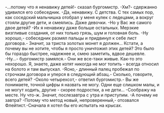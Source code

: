   -...потому что я ненавижу детей!- сказал бургомистр.
-Хм?- сдержанно удивился его собеседник.
-Да, ненавижу. С детства. С тех самых пор, как соседский мальчишка отобрал у меня кулек с ледецами, а вокруг стояли другие дети, и смеялись. Даже девочки.
-Но у Вас же самого двое детей?
-Их я ненавижу даже больше остальных. Мерзкие визгливые создания, от них только грязь, шум и головная боль.
-Ну хорошо,- собеседник размял пальцы и придвинул к себе лист договора.- Значит, за триста золотых монет я должен... Кстати, а почему вы не хотите, чтобы я просто уничтожил этих детей? Это было бы гораздо быстрее, надежнее и, смею заметить, вдвое дешевле.
-Ну...- бургомистр замялся.- Они же все-таки живые. Как-то это нехорошо. Я, знаете, даже котят никогда не мог топить - всегда относил на болото и там выпускал.
-Ясно,- длинный палец пробежал по строчкам договора и уперся в следующий абзац.- Сколько, говорите, всего детей?
-Около четырехсот,- ответил бургомистр.- Вы же понимаете, точной цифры я назвать не могу. Одни еще слишком малы, и не могут ходить, другие - скорее подростки, а не дети...
-Соображу на месте. Ну что-ж. Значит, послезавтра с утра и приступим.
-А почему не завтра?
-Потому что метод новый, непроверенный,- отозвался Флейтист.-Сначала я хотел бы его испытать на крысах.    